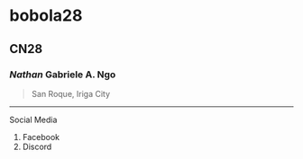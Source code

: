 # bobola28
## CN28
### *Nathan* Gabriele A. Ngo
>San Roque, Iriga City
---
Social Media
1. Facebook
2. Discord
[](https://static.wikia.nocookie.net/jujutsu-kaisen/images/5/5a/Satoru_Gojo_arrives_on_the_battlefield_%28Anime%29.png/revision/latest?cb=20210226205256)

